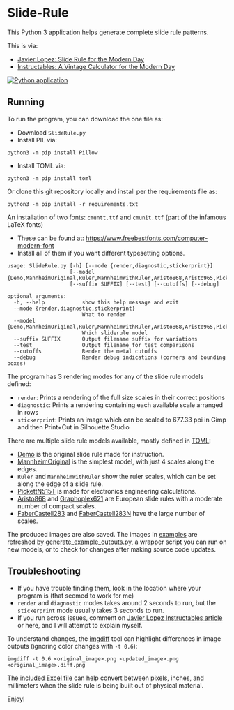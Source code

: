 # Slide-Rule

This Python 3 application helps generate complete slide rule patterns.

This is via:
- [Javier Lopez: Slide Rule for the Modern Day](https://jlopezengineer.com/home/sliderule)
- [Instructables: A Vintage Calculator for the Modern Day](https://www.instructables.com/Slide-Rule-for-the-Modern-Day/)

[![Python application](https://github.com/briantrice/Slide-Rule/actions/workflows/python-app.yml/badge.svg)](https://github.com/briantrice/Slide-Rule/actions/workflows/python-app.yml)

## Running
To run the program, you can download the one file as:
- Download `SlideRule.py`
- Install PIL via:
```shell
python3 -m pip install Pillow
```
- Install TOML via:
```shell
python3 -m pip install toml
```

Or clone this git repository locally and install per the requirements file as:
```shell
python3 -m pip install -r requirements.txt
```

An installation of two fonts: `cmuntt.ttf` and `cmunit.ttf` (part of the infamous LaTeX fonts)
  - These can be found at: https://www.freebestfonts.com/computer-modern-font
  - Install all of them if you want different typesetting options.

```wp-cli
usage: SlideRule.py [-h] [--mode {render,diagnostic,stickerprint}]
                    [--model {Demo,MannheimOriginal,Ruler,MannheimWithRuler,Aristo868,Aristo965,PickettN515T,FaberCastell283,FaberCastell283N,Graphoplex621,Hemmi153,UltraLog}]
                    [--suffix SUFFIX] [--test] [--cutoffs] [--debug]

optional arguments:
  -h, --help            show this help message and exit
  --mode {render,diagnostic,stickerprint}
                        What to render
  --model {Demo,MannheimOriginal,Ruler,MannheimWithRuler,Aristo868,Aristo965,PickettN515T,FaberCastell283,FaberCastell283N,Graphoplex621,Hemmi153,UltraLog}
                        Which sliderule model
  --suffix SUFFIX       Output filename suffix for variations
  --test                Output filename for test comparisons
  --cutoffs             Render the metal cutoffs
  --debug               Render debug indications (corners and bounding boxes)
```

The program has 3 rendering modes for any of the slide rule models defined:
- `render`: Prints a rendering of the full size scales in their correct positions
- `diagnostic`: Prints a rendering containing each available scale arranged in rows
- `stickerprint`: Prints an image which can be scaled to 677.33 ppi in Gimp and then Print+Cut in Silhouette Studio

There are multiple slide rule models available, mostly defined in [TOML](https://toml.io):
- [Demo](examples/Model-Demo.toml) is the original slide rule made for instruction.
- [MannheimOriginal](examples/Model-MannheimOriginal.toml) is the simplest model, with just 4 scales along the edges.
- `Ruler` and `MannheimWithRuler` show the ruler scales, which can be set along the edge of a slide rule.
- [PickettN515T](examples/Model-PickettN515T.toml) is made for electronics engineering calculations.
- [Aristo868](examples/Model-Aristo868.toml) and [Graphoplex621](examples/Model-Graphoplex621.toml) are European slide rules with a moderate number of compact scales.
- [FaberCastell283](examples/Model-FaberCastell283.toml) and [FaberCastell283N](examples/Model-FaberCastell283N.toml) have the large number of scales.

The produced images are also saved. The images in [examples](examples) are refreshed by [generate_example_outputs.py](generate_example_outputs.py), a wrapper script you can run on new models, or to check for changes after making source code updates.

## Troubleshooting
- If you have trouble finding them, look in the location where your program is (that seemed to work for me)
- `render` and `diagnostic` modes takes around 2 seconds to run, but the `stickerprint` mode usually takes 3 seconds to run.
- If you run across issues, comment on [Javier Lopez Instructables article](https://www.instructables.com/Slide-Rule-for-the-Modern-Day/) or here, and I will attempt to explain myself.

To understand changes, the [imgdiff](https://github.com/n7olkachev/imgdiff) tool can highlight differences in image outputs (ignoring color changes with `-t 0.6`):
```shell
imgdiff -t 0.6 <original_image>.png <updated_image>.png <original_image>.diff.png
```

The [included Excel file](Slide%20Rule%20Proportion%20Calculator%20(Autosaved).xlsx) can help convert between pixels, inches, and millimeters when the slide rule is being built out of physical material.

Enjoy!
